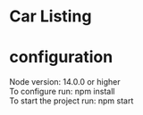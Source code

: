 # Car Listing
# configuration
Node version: 14.0.0 or higher<br>
To configure run: npm install<br>
To start the project run: npm start<br>
